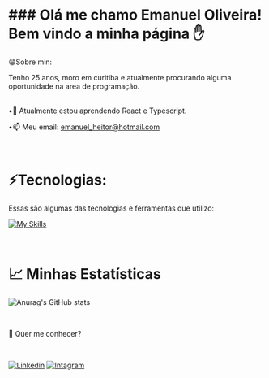 <h1>### Olá me chamo Emanuel Oliveira!
<br>
Bem vindo a minha página ✋
</h1>

😁Sobre min:

Tenho 25 anos, moro em curitiba e atualmente procurando alguma oportunidade na area de programação.

<br>
•🧠 Atualmente estou aprendendo React e Typescript.

•📫 Meu email: emanuel_heitor@hotmail.com

<br>

 <h1>⚡Tecnologias: </h1>


Essas são algumas das tecnologias e ferramentas que utilizo:

[![My Skills](https://skillicons.dev/icons?i=html,css,js,react,git,firebase,ae)](https://skillicons.dev)

<br>
<h1>📈 Minhas Estatísticas</h1>

![Anurag's GitHub stats](https://github-readme-stats.vercel.app/api?username=EmanuelHoliver&show_icons=true&theme=dracula)

<br>
<p>💬 Quer me conhecer?</p>
<br>

[![Linkedin](https://img.shields.io/badge/LinkedIn-0077B5?style=for-the-badge&logo=linkedin&logoColor=white)](https://www.linkedin.com/in/emanuel-oliveira-2409aa179)
[![Intagram](https://img.shields.io/badge/Instagram-E4405F?style=for-the-badge&logo=instagram&logoColor=white)](https://www.instagram.com/emanuel_oliverrr/)
